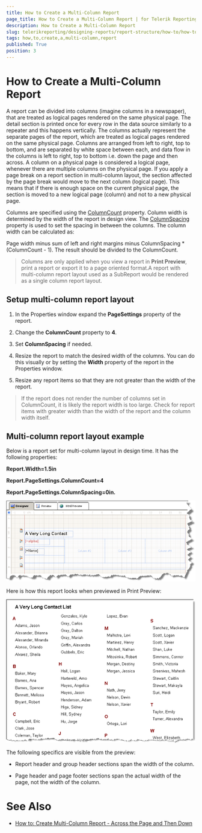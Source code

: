 ```yaml
---
title: How to Create a Multi-Column Report
page_title: How to Create a Multi-Column Report | for Telerik Reporting Documentation
description: How to Create a Multi-Column Report
slug: telerikreporting/designing-reports/report-structure/how-to/how-to-create-a-multi-column-report
tags: how,to,create,a,multi-column,report
published: True
position: 3
---
```


# How to Create a Multi-Column Report



A report can be divided into columns (imagine columns in a newspaper), that are treated as logical pages rendered on the same physical page.          The detail section is printed once for every row in the data source similarly to a repeater and this happens vertically. The columns actually          represent the separate pages of the report, which are treated as logical pages rendered on the same physical page. Columns are          arranged from left to right, top to bottom, and are separated by white space between each, and data flow in the columns is left to right, top to          bottom i.e. down the page and then across. A column on a physical page is considered a logical page, whenever there are multiple columns on the physical page. If you apply a page break         on a report section in multi-column layout, the section affected by the page break would move to the next column (logical page). This means that if          there is enough space on the current physical page, the section is moved to a new logical page (column) and not to a new physical page.         

Columns are specified using the  [ColumnCount](/reporting/api/Telerik.Reporting.DetailSection#Telerik_Reporting_DetailSection_ColumnCount)  property.          Column width is determined by the width of the report in design view. The  [ColumnSpacing](/reporting/api/Telerik.Reporting.DetailSection#Telerik_Reporting_DetailSection_ColumnSpacing)           property is used to set the spacing in between the columns. The column width can be calculated as:

Page width minus sum of left and right margins minus ColumnSpacing * (ColumnCount - 1). The result should be divided to the ColumnCount.

> Columns are only applied when you view a report in  __Print Preview__, print a report or export it to a page oriented format.A report with multi-column report layout used as a SubReport would be rendered as a single column report layout.

## Setup multi-column report layout

1. In the Properties window expand the __PageSettings__ property of the report.

1. Change the __ColumnCount__ property to __4__.

1. Set __ColumnSpacing__ if needed.

1. Resize the report to match the desired width of the columns. You can do this visually or by setting the __Width__ property of the report in the Properties window.

1. Resize any report items so that they are not greater than the width of the report.

> If the report does not render the number of columns set in ColumnCount, it is likely the report width is too large.             Check for report items with greater width than the width of the report and the column width itself.             

## Multi-column report layout example

Below is a report set for multi-column layout in design time. It has the following properties:

__Report.Width=1.5in__ 

__Report.PageSettings.ColumnCount=4__ 

__Report.PageSettings.ColumnSpacing=0in.__ 

  

  ![](images/ReportMultiColumnA.png)

Here is how this report looks when previewed in Print Preview:

  

  ![](images/ReportMultiColumnB.png)

The following specifics are visible from the preview:

* Report header and group header sections span the width of the column.

* Page header and page footer sections span the actual width of the page, not the width of the column.

# See Also

 

* [How to: Create Multi-Column Report - Across the Page and Then Down](http://www.telerik.com/support/kb/reporting/details/how-to-create-multi-column-report---across-the-page-and-then-down)

